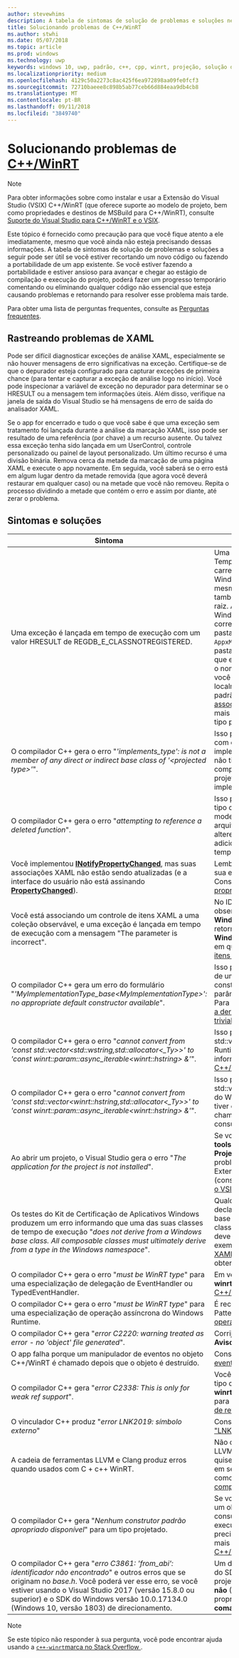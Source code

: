 ```yaml
---
author: stevewhims
description: A tabela de sintomas de solução de problemas e soluções neste tópico pode ser útil se você estiver recortando um novo código ou fazendo a portabilidade de um app existente.
title: Solucionando problemas de C++/WinRT
ms.author: stwhi
ms.date: 05/07/2018
ms.topic: article
ms.prod: windows
ms.technology: uwp
keywords: windows 10, uwp, padrão, c++, cpp, winrt, projeção, solução de problemas, HRESULT, erro
ms.localizationpriority: medium
ms.openlocfilehash: 4129c50a2273c8ac425f6ea972898aa09fe0fcf3
ms.sourcegitcommit: 72710baeee8c898b5ab77ceb66d884eaa9db4cb8
ms.translationtype: MT
ms.contentlocale: pt-BR
ms.lasthandoff: 09/11/2018
ms.locfileid: "3849740"
---
```

# <a name="troubleshooting-cwinrtwindowsuwpcpp-and-winrt-apisintro-to-using-cpp-with-winrt-issues"></a>Solucionando problemas de [C++/WinRT](/windows/uwp/cpp-and-winrt-apis/intro-to-using-cpp-with-winrt)
> [!NOTE]
> Para obter informações sobre como instalar e usar a Extensão do Visual Studio (VSIX) C++/WinRT (que oferece suporte ao modelo de projeto, bem como propriedades e destinos de MSBuild para C++/WinRT), consulte [Suporte do Visual Studio para C++/WinRT e o VSIX](intro-to-using-cpp-with-winrt.md#visual-studio-support-for-cwinrt-and-the-vsix).

Este tópico é fornecido como precaução para que você fique atento a ele imediatamente, mesmo que você ainda não esteja precisando dessas informações. A tabela de sintomas de solução de problemas e soluções a seguir pode ser útil se você estiver recortando um novo código ou fazendo a portabilidade de um app existente. Se você estiver fazendo a portabilidade e estiver ansioso para avançar e chegar ao estágio de compilação e execução do projeto, poderá fazer um progresso temporário comentando ou eliminando qualquer código não essencial que esteja causando problemas e retornando para resolver esse problema mais tarde.

Para obter uma lista de perguntas frequentes, consulte as [Perguntas frequentes](faq.md).

## <a name="tracking-down-xaml-issues"></a>Rastreando problemas de XAML
Pode ser difícil diagnosticar exceções de análise XAML, especialmente se não houver mensagens de erro significativas na exceção. Certifique-se de que o depurador esteja configurado para capturar exceções de primeira chance (para tentar e capturar a exceção de análise logo no início). Você pode inspecionar a variável de exceção no depurador para determinar se o HRESULT ou a mensagem tem informações úteis. Além disso, verifique na janela de saída do Visual Studio se há mensagens de erro de saída do analisador XAML.

Se o app for encerrado e tudo o que você sabe é que uma exceção sem tratamento foi lançada durante a análise da marcação XAML, isso pode ser resultado de uma referência (por chave) a um recurso ausente. Ou talvez essa exceção tenha sido lançada em um UserControl, controle personalizado ou painel de layout personalizado. Um último recurso é uma divisão binária. Remova cerca da metade da marcação de uma página XAML e execute o app novamente. Em seguida, você saberá se o erro está em algum lugar dentro da metade removida (que agora você deverá restaurar em qualquer caso) ou na metade que você não removeu. Repita o processo dividindo a metade que contém o erro e assim por diante, até zerar o problema.

## <a name="symptoms-and-remedies"></a>Sintomas e soluções
| Sintoma | Solução |
|---------|--------|
| Uma exceção é lançada em tempo de execução com um valor HRESULT de REGDB_E_CLASSNOTREGISTERED. | Uma das causas deste erro é que o componente do Tempo de Execução do Windows não pode ser carregado. Verifique se o arquivo de metadados do Windows Runtime do componente (`.winmd`) tem o mesmo nome do binário de componente (o `.dll`), que também é o nome do projeto e o nome do namespace raiz. Além disso, verifique se os metadados do Windows Runtime e o binário foram copiados corretamente pelo processo de compilação para a pasta `Appx` do app de consumo. Confirme se o `AppxManifest.xml` do app de consumo (também na pasta `Appx`) contém um elemento **&lt;InProcessServer&gt;** que está declarando corretamente a classe ativável e o nome binário. Esse erro também poderá ocorrer se você instanciar uma classe de tempo de execução localmente implementada por meio do construtor padrão do tipo projetado. Consulte [Controles XAML; associar a uma propriedade C++/WinRT](binding-property.md) para obter mais informações sobre como usar corretamente o tipo projetado nesse caso. |
| O compilador C++ gera o erro "*'implements_type': is not a member of any direct or indirect base class of '&lt;projected type&gt;'*". | Isso poderá acontecer quando você chamar **make** com o nome não qualificado de namespace do tipo de implementação (**MyRuntimeClass**, por exemplo) e não tiver incluído o cabeçalho desse tipo. O compilador interpreta **MyRuntimeClass** como o tipo projetado. A solução é incluir o cabeçalho do tipo de implementação (`MyRuntimeClass.h`, por exemplo). |
| O compilador C++ gera o erro "*attempting to reference a deleted function*". | Isso poderá acontecer quando você chamar **make** e o tipo de implementação passado como parâmetro de modelo tiver um construtor padrão `= delete`. Edite o arquivo de cabeçalho do tipo de implementação e altere `= delete` para `= default`. Você também pode adicionar um construtor em IDL para a classe de tempo de execução. |
| Você implementou [**INotifyPropertyChanged**](/uwp/api/windows.ui.xaml.data.inotifypropertychanged), mas suas associações XAML não estão sendo atualizadas (e a interface do usuário não está assinando [**PropertyChanged**](/uwp/api/windows.ui.xaml.data.inotifypropertychanged.PropertyChanged)). | Lembre-se de definir `Mode=OneWay` (ou TwoWay) em sua expressão de associação na marcação XAML. Consulte [Controles XAML; associar a uma propriedade C++/WinRT](binding-property.md). |
| Você está associando um controle de itens XAML a uma coleção observável, e uma exceção é lançada em tempo de execução com a mensagem "The parameter is incorrect". | No IDL e na implementação, declare qualquer coleção observável como tipo **Windows.Foundation.Collections.IVector<IInspectable>**. Mas retorne um objeto que implementa **Windows.Foundation.Collections.IObservableVector<T>**, em que T é o tipo de elemento. Consulte [Controles de itens XAML; associar a uma coleção C++/WinRT](binding-collection.md).  |
| O compilador C++ gera um erro do formulário "*'MyImplementationType_base&lt;MyImplementationType&gt;': no appropriate default constructor available*".|Isso poderá acontecer quando você fizer a derivação de um tipo que tem um construtor não trivial. O construtor do tipo derivado precisa passar os parâmetros que o construtor do tipo base precisa. Para obter um exemplo trabalhado, consulte [Fazendo a derivação de um tipo que tem um construtor não trivial](author-apis.md#deriving-from-a-type-that-has-a-non-trivial-constructor).|
| O compilador C++ gera o erro "*cannot convert from 'const std::vector&lt;std::wstring,std::allocator&lt;_Ty&gt;&gt;' to 'const winrt::param::async_iterable&lt;winrt::hstring&gt; &'*".|Isso poderá acontecer quando você passar um std::vector de std::wstring para uma API do Windows Runtime que espera uma coleção. Para obter mais informações, consulte [Tipos de dados C++ padrão e C++/WinRT](std-cpp-data-types.md).|
| O compilador C++ gera o erro "*cannot convert from 'const std::vector&lt;winrt::hstring,std::allocator&lt;_Ty&gt;&gt;' to 'const winrt::param::async_iterable&lt;winrt::hstring&gt; &'*".|Isso poderá acontecer quando você passar um std::vector de winrt::hstring para uma API assíncrona do Windows Runtime que espera uma coleção e não tiver copiado nem movido o vetor para o computador chamado assíncrono. Para obter mais informações, consulte [Tipos de dados C++ padrão e C++/WinRT](std-cpp-data-types.md).|
| Ao abrir um projeto, o Visual Studio gera o erro "*The application for the project is not installed*".|Se você ainda não tiver instalado **Windows Universal tools for C++ development** na caixa de diálogo **New Project**, precisará fazê-lo. Se isso não resolver o problema, possivelmente o projeto dependerá da Extensão do Visual Studio (VSIX) do C++/WinRT (consulte [Suporte do Visual Studio para C++/WinRT e o VSIX](intro-to-using-cpp-with-winrt.md#visual-studio-support-for-cwinrt-and-the-vsix)).|
| Os testes do Kit de Certificação de Aplicativos Windows produzem um erro informando que uma das suas classes de tempo de execução "*does not derive from a Windows base class. All composable classes must ultimately derive from a type in the Windows namespace*".|Qualquer classe de tempo de execução (que você declara em seu aplicativo) que deriva de uma classe base é conhecido como um *composable* classe. A classe base definitiva de uma classe composable deve ser um tipo originando do namespace; Por exemplo, [**DependencyObject**](/uwp/api/windows.ui.xaml.dependencyobject). Consulte [controles XAML; associar a C++ c++ WinRT propriedade](binding-property.md) para obter mais detalhes.|
| O compilador C++ gera o erro "*must be WinRT type*" para uma especialização de delegação de EventHandler ou TypedEventHandler.|Em vez disso, é recomendável o uso de **winrt::delegate&lt;...T&gt;**. Consulte [Criar eventos em C++/WinRT](author-events.md).|
| O compilador C++ gera o erro "*must be WinRT type*" para uma especialização de operação assíncrona do Windows Runtime.|É recomendável retornar uma [**tarefa**](https://msdn.microsoft.com/library/hh750113) PPL (Parallel Patterns Library). Consulte [Simultaneidade e operações assíncronas](concurrency.md).|
| O compilador C++ gera "*error C2220: warning treated as error - no 'object' file generated*".|Corrija o aviso ou defina **C/C++** > **Geral** > **Tratar Avisos como Erros** para **Não (/WX-)**.|
| O app falha porque um manipulador de eventos no objeto C++/WinRT é chamado depois que o objeto é destruído.|Consulte [Usando *este* objeto em um manipulador de eventos](handle-events.md#using-the-this-object-in-an-event-handler).|
| O compilador C++ gera "*error C2338: This is only for weak ref support*".|Você está solicitando uma referência fraca para um tipo que passou o struct de marcador **winrt::no_weak_ref** como um argumento de modelo para sua classe base. Consulte [Recusando o suporte de referência fraca](weak-references.md#opting-out-of-weak-reference-support)|
| O vinculador C++ produz "*error LNK2019: símbolo externo*"|Consulte [por que é o vinculador me dar um "LNK2019: símbolo externo" Erro?](faq.md#why-is-the-linker-giving-me-a-lnk2019-unresolved-external-symbol-error)|
| A cadeia de ferramentas LLVM e Clang produz erros quando usados com C + c++ WinRT.|Não oferecemos suporte a cadeia de ferramentas LLVM e Clang para C++ c++ WinRT, mas se você quisesse emular como podemos usá-lo internamente, em seguida, você poderia tentar um experimento, como o descrito em [pode usar LLVM/Clang para compilar com C++ c++ WinRT?](faq.md#can-i-use-llvmclang-to-compile-with-cwinrt).|
| O compilador C++ gera "*Nenhum construtor padrão apropriado disponível*" para um tipo projetado. | Se você está tentando para atrasar a inicialização de um objeto de classe de tempo de execução, ou consumir e implementar uma classe de tempo de execução no mesmo projeto e, em seguida, você precisará chamar o `nullptr_t` construtor. Para obter mais informações, consulte [Consumir APIs com C++/WinRT](consume-apis.md). |
| O compilador C++ gera "*erro C3861: 'from_abi': identificador não encontrado*" e outros erros que se originam no *base.h*. Você poderá ver esse erro, se você estiver usando o Visual Studio 2017 (versão 15.8.0 ou superior) e o SDK do Windows versão 10.0.17134.0 (Windows 10, versão 1803) de direcionamento. | Um destino uma posterior (mais compatível) versão do SDK do Windows, ou conjunto de propriedade do projeto **C/C++** > **idioma** > **modo de conformidade: não** (Além disso, se **/ permissivo-** aparece na propriedade do projeto **C/C++**  >  **Idioma** > **linha de comando** em **Opções adicionais**, exclua-o). |

> [!NOTE]
> Se este tópico não responder à sua pergunta, você pode encontrar ajuda usando a [`c++-winrt`marca no Stack Overflow ](https://stackoverflow.com/questions/tagged/c%2b%2b-winrt).
